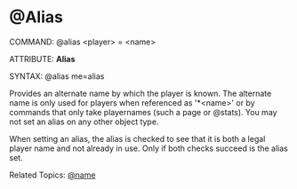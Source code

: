 # @Alias

COMMAND:   @alias \<player> = \<name>

ATTRIBUTE: **Alias**

SYNTAX: @alias me=alias

Provides an alternate name by which the player is known.  The alternate name is only used for players when referenced as '*\<name>' or by commands that only take playernames (such a page or @stats).  You may not set an alias on any other object type.

When setting an alias, the alias is checked to see that it is both a legal player name and not already in use.  Only if both checks succeed is the alias set.

Related Topics: [@name](@name)